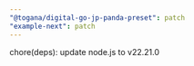 ```yaml
---
"@togana/digital-go-jp-panda-preset": patch
"example-next": patch
---
```


chore(deps): update node.js to v22.21.0
